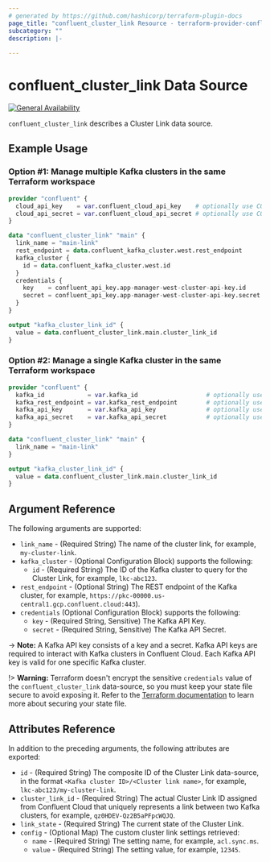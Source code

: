```yaml
---
# generated by https://github.com/hashicorp/terraform-plugin-docs
page_title: "confluent_cluster_link Resource - terraform-provider-confluent"
subcategory: ""
description: |-
  
---
```


# confluent_cluster_link Data Source

[![General Availability](https://img.shields.io/badge/Lifecycle%20Stage-General%20Availability-%2345c6e8)](https://docs.confluent.io/cloud/current/api.html#section/Versioning/API-Lifecycle-Policy)

`confluent_cluster_link` describes a Cluster Link data source.

## Example Usage

### Option #1: Manage multiple Kafka clusters in the same Terraform workspace

```terraform
provider "confluent" {
  cloud_api_key    = var.confluent_cloud_api_key    # optionally use CONFLUENT_CLOUD_API_KEY env var
  cloud_api_secret = var.confluent_cloud_api_secret # optionally use CONFLUENT_CLOUD_API_SECRET env var
}

data "confluent_cluster_link" "main" {
  link_name = "main-link"
  rest_endpoint = data.confluent_kafka_cluster.west.rest_endpoint
  kafka_cluster {
    id = data.confluent_kafka_cluster.west.id
  }
  credentials {
    key    = confluent_api_key.app-manager-west-cluster-api-key.id
    secret = confluent_api_key.app-manager-west-cluster-api-key.secret
  }
}

output "kafka_cluster_link_id" {
  value = data.confluent_cluster_link.main.cluster_link_id
}
```

### Option #2: Manage a single Kafka cluster in the same Terraform workspace

```terraform
provider "confluent" {
  kafka_id            = var.kafka_id                   # optionally use KAFKA_ID env var
  kafka_rest_endpoint = var.kafka_rest_endpoint        # optionally use KAFKA_REST_ENDPOINT env var
  kafka_api_key       = var.kafka_api_key              # optionally use KAFKA_API_KEY env var
  kafka_api_secret    = var.kafka_api_secret           # optionally use KAFKA_API_SECRET env var
}

data "confluent_cluster_link" "main" {
  link_name = "main-link"
}

output "kafka_cluster_link_id" {
  value = data.confluent_cluster_link.main.cluster_link_id
}
```

<!-- schema generated by tfplugindocs -->
## Argument Reference

The following arguments are supported:

- `link_name` - (Required String) The name of the cluster link, for example, `my-cluster-link`.
- `kafka_cluster` - (Optional Configuration Block) supports the following:
  - `id` - (Required String) The ID of the Kafka cluster to query for the Cluster Link, for example, `lkc-abc123`.
- `rest_endpoint` - (Optional String) The REST endpoint of the Kafka cluster, for example, `https://pkc-00000.us-central1.gcp.confluent.cloud:443`).
- `credentials` (Optional Configuration Block) supports the following:
  - `key` - (Required String, Sensitive) The Kafka API Key.
  - `secret` - (Required String, Sensitive) The Kafka API Secret.

-> **Note:** A Kafka API key consists of a key and a secret. Kafka API keys are required to interact with Kafka clusters in Confluent Cloud. Each Kafka API key is valid for one specific Kafka cluster.

!> **Warning:** Terraform doesn't encrypt the sensitive `credentials` value of the `confluent_cluster_link` data-source, so you must keep your state file secure to avoid exposing it. Refer to the [Terraform documentation](https://www.terraform.io/docs/language/state/sensitive-data.html) to learn more about securing your state file.

## Attributes Reference

In addition to the preceding arguments, the following attributes are exported:

- `id` - (Required String) The composite ID of the Cluster Link data-source, in the format `<Kafka cluster ID>/<Cluster link name>`, for example, `lkc-abc123/my-cluster-link`.
- `cluster_link_id` - (Required String) The actual Cluster Link ID assigned from Confluent Cloud that uniquely represents a link between two Kafka clusters, for example, `qz0HDEV-Qz2B5aPFpcWQJQ`.
- `link_state` - (Required String) The current state of the Cluster Link.
- `config` - (Optional Map) The custom cluster link settings retrieved:
  - `name` - (Required String) The setting name, for example, `acl.sync.ms`.
  - `value` - (Required String) The setting value, for example, `12345`.
